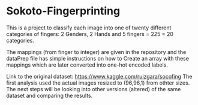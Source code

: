 # Sokoto-Fingerprinting
This is a project to classify each image into one of twenty different categories of fingers:
2 Genders, 2 Hands and 5 fingers = 2*2*5 = 20 categories. 

The mappings (from finger to integer) are given in the repository and the dataPrep file has simple instructions on how to 
Create an array with these mappings which are later converted into one-hot encoded labels. 

Link to the original dataset:
https://www.kaggle.com/ruizgara/socofing
The first analysis used the actual images resized to (96,96,1) from othter sizes. 
The next steps will be looking into other versions (altered) of the same dataset and comparing the results. 
